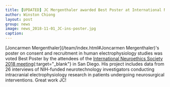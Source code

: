 ```yaml
---
title: [UPDATED] JC Mergenthaler awarded Best Poster at International Neuroethics Society 2018
author: Winston Chiong
layout: post
group: news
image: news_2018-11-01_JC-ins-poster.jpg
caption: 
---
```

[Joncarmen Mergenthaler](/team/index.html#Joncarmen Mergenthaler)'s poster on consent and recruitment in human electrophysiology 
studies was voted Best Poster by the attendees of the [International Neuroethics Society 2018 meeting](https://www.neuroethicssociety.org/meeting-program){:target="_blank"} 
in San Diego. His project includes data from 26 interviews of NIH-funded neurotechnology investigators conducting intracranial 
electrophysiology research in patients undergoing neurosurgical interventions. Great work JC!
